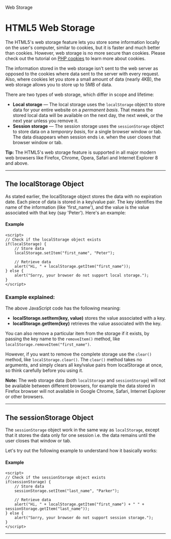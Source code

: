 Web Storage

# HTML5 Web Storage

The HTML5's web storage feature lets you store some information locally on the user's computer, similar to cookies, but it is faster and much better than cookies. However, web storage is no more secure than cookies. Please check out the tutorial on [PHP cookies](https://www.tutorialrepublic.com/php-tutorial/php-cookies.php) to learn more about cookies.

The information stored in the web storage isn't sent to the web server as opposed to the cookies where data sent to the server with every request. Also, where cookies let you store a small amount of data (nearly 4KB), the web storage allows you to store up to 5MB of data.

There are two types of web storage, which differ in scope and lifetime:

*   **Local storage** — The local storage uses the `localStorage` object to store data for your entire website on a _permanent basis_. That means the stored local data will be available on the next day, the next week, or the next year unless you remove it.
*   **Session storage** — The session storage uses the `sessionStorage` object to store data on a _temporary basis_, for a single browser window or tab. The data disappears when session ends i.e. when the user closes that browser window or tab.

**Tip:** The HTML5's web storage feature is supported in all major modern web browsers like Firefox, Chrome, Opera, Safari and Internet Explorer 8 and above.

* * *

## The localStorage Object

As stated earlier, the localStorage object stores the data with no expiration date. Each piece of data is stored in a key/value pair. The key identifies the name of the information (like 'first_name'), and the value is the value associated with that key (say 'Peter'). Here's an example:

#### Example

```markup
<script>
// Check if the localStorage object exists
if(localStorage) {
    // Store data
    localStorage.setItem("first_name", "Peter");
    
    // Retrieve data
    alert("Hi, " + localStorage.getItem("first_name"));
} else {
    alert("Sorry, your browser do not support local storage.");
}
</script>
```

### Example explained:

The above JavaScript code has the following meaning:

*   **localStorage.setItem(key, value)** stores the value associated with a key.
*   **localStorage.getItem(key)** retrieves the value associated with the key.

You can also remove a particular item from the storage if it exists, by passing the key name to the `removeItem()` method, like `localStorage.removeItem("first_name")`.

However, if you want to remove the complete storage use the `clear()` method, like `localStorage.clear()`. The `clear()` method takes no arguments, and simply clears all key/value pairs from localStorage at once, so think carefully before you using it.

**Note:** The web storage data (both `localStorage` and `sessionStorage`) will not be available between different browsers, for example the data stored in Firefox browser will not available in Google Chrome, Safari, Internet Explorer or other browsers.

* * *

## The sessionStorage Object

The `sessionStorage` object work in the same way as `localStorage`, except that it stores the data only for one session i.e. the data remains until the user closes that window or tab.

Let's try out the following example to understand how it basically works:

#### Example

```markup
<script>
// Check if the sessionStorage object exists
if(sessionStorage) {
    // Store data
    sessionStorage.setItem("last_name", "Parker");
    
    // Retrieve data
    alert("Hi, " + localStorage.getItem("first_name") + " " + sessionStorage.getItem("last_name"));
} else {
    alert("Sorry, your browser do not support session storage.");
}
</script>
```

* * *